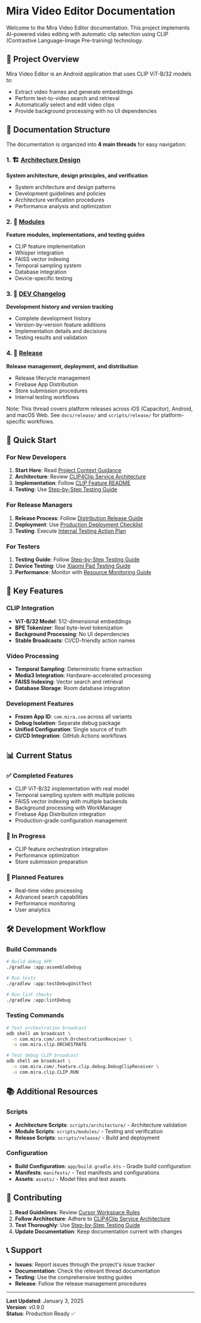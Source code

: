 # Mira Video Editor Documentation

Welcome to the Mira Video Editor documentation. This project implements AI-powered video editing with automatic clip selection using CLIP (Contrastive Language-Image Pre-training) technology.

## 🎯 Project Overview

Mira Video Editor is an Android application that uses CLIP ViT-B/32 models to:
- Extract video frames and generate embeddings
- Perform text-to-video search and retrieval
- Automatically select and edit video clips
- Provide background processing with no UI dependencies

## 📁 Documentation Structure

The documentation is organized into **4 main threads** for easy navigation:

### 1. 🏗️ [Architecture Design](architecture/)
**System architecture, design principles, and verification**
- System architecture and design patterns
- Development guidelines and policies
- Architecture verification procedures
- Performance analysis and optimization

### 2. 🔧 [Modules](modules/)
**Feature modules, implementations, and testing guides**
- CLIP feature implementation
- Whisper integration
- FAISS vector indexing
- Temporal sampling system
- Database integration
- Device-specific testing

### 3. 📝 [DEV Changelog](dev-changelog/)
**Development history and version tracking**
- Complete development history
- Version-by-version feature additions
- Implementation details and decisions
- Testing results and validation

### 4. 🚀 [Release](release/)
**Release management, deployment, and distribution**
- Release lifecycle management
- Firebase App Distribution
- Store submission procedures
- Internal testing workflows

Note: This thread covers platform releases across iOS (Capacitor), Android, and macOS Web. See `docs/release/` and `scripts/release/` for platform-specific workflows.

## 🚀 Quick Start

### For New Developers
1. **Start Here**: Read [Project Context Guidance](architecture/PROJECT_CONTEXT_GUIDANCE.md)
2. **Architecture**: Review [CLIP4Clip Service Architecture](architecture/CLIP4CLIP_SERVICE_ARCHITECTURE.md)
3. **Implementation**: Follow [CLIP Feature README](modules/CLIP_FEATURE_README.md)
4. **Testing**: Use [Step-by-Step Testing Guide](modules/CLIP4Clip_Step_by_Step_Testing_Guide.md)

### For Release Managers
1. **Release Process**: Follow [Distribution Release Guide](release/DISTRIBUTION_RELEASE_GUIDE.md)
2. **Deployment**: Use [Production Deployment Checklist](release/CLIP4Clip_Production_Deployment_Checklist.md)
3. **Testing**: Execute [Internal Testing Action Plan](release/INTERNAL_TESTING_ACTION_PLAN.md)

### For Testers
1. **Testing Guide**: Follow [Step-by-Step Testing Guide](modules/CLIP4Clip_Step_by_Step_Testing_Guide.md)
2. **Device Testing**: Use [Xiaomi Pad Testing Guide](modules/XIAOMI_PAD_COMPREHENSIVE_TEST_REPORT.md)
3. **Performance**: Monitor with [Resource Monitoring Guide](modules/XIAOMI_PAD_RESOURCE_MONITORING_GUIDE.md)

## 🔧 Key Features

### CLIP Integration
- **ViT-B/32 Model**: 512-dimensional embeddings
- **BPE Tokenizer**: Real byte-level tokenization
- **Background Processing**: No UI dependencies
- **Stable Broadcasts**: CI/CD-friendly action names

### Video Processing
- **Temporal Sampling**: Deterministic frame extraction
- **Media3 Integration**: Hardware-accelerated processing
- **FAISS Indexing**: Vector search and retrieval
- **Database Storage**: Room database integration

### Development Features
- **Frozen App ID**: `com.mira.com` across all variants
- **Debug Isolation**: Separate debug package
- **Unified Configuration**: Single source of truth
- **CI/CD Integration**: GitHub Actions workflows

## 📊 Current Status

### ✅ Completed Features
- CLIP ViT-B/32 implementation with real model
- Temporal sampling system with multiple policies
- FAISS vector indexing with multiple backends
- Background processing with WorkManager
- Firebase App Distribution integration
- Production-grade configuration management

### 🚧 In Progress
- CLIP feature orchestration integration
- Performance optimization
- Store submission preparation

### 🔮 Planned Features
- Real-time video processing
- Advanced search capabilities
- Performance monitoring
- User analytics

## 🛠️ Development Workflow

### Build Commands
```bash
# Build debug APK
./gradlew :app:assembleDebug

# Run tests
./gradlew :app:testDebugUnitTest

# Run lint checks
./gradlew :app:lintDebug
```

### Testing Commands
```bash
# Test orchestration broadcast
adb shell am broadcast \
  -n com.mira.com/.orch.OrchestrationReceiver \
  -a com.mira.clip.ORCHESTRATE

# Test debug CLIP broadcast
adb shell am broadcast \
  -n com.mira.com/.feature.clip.debug.DebugClipReceiver \
  -a com.mira.clip.CLIP.RUN
```

## 📚 Additional Resources

### Scripts
- **Architecture Scripts**: `scripts/architecture/` - Architecture validation
- **Module Scripts**: `scripts/modules/` - Testing and verification
- **Release Scripts**: `scripts/release/` - Build and deployment

### Configuration
- **Build Configuration**: `app/build.gradle.kts` - Gradle build configuration
- **Manifests**: `manifests/` - Test manifests and configurations
- **Assets**: `assets/` - Model files and test assets

## 🤝 Contributing

1. **Read Guidelines**: Review [Cursor Workspace Rules](architecture/Cursor-Workspace-Rules.md)
2. **Follow Architecture**: Adhere to [CLIP4Clip Service Architecture](architecture/CLIP4CLIP_SERVICE_ARCHITECTURE.md)
3. **Test Thoroughly**: Use [Step-by-Step Testing Guide](modules/CLIP4Clip_Step_by_Step_Testing_Guide.md)
4. **Update Documentation**: Keep documentation current with changes

## 📞 Support

- **Issues**: Report issues through the project's issue tracker
- **Documentation**: Check the relevant thread documentation
- **Testing**: Use the comprehensive testing guides
- **Release**: Follow the release management procedures

---

**Last Updated**: January 3, 2025  
**Version**: v0.9.0  
**Status**: Production Ready ✅